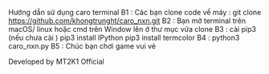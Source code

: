 Hướng dẫn sử dụng caro terminal
B1 : Các bạn clone code về máy :  git clone https://github.com/khongtrunght/caro_nxn.git
B2 : Bạn mở terminal trên macOS/ linux  hoặc cmd trên Window lên ở thư mục vửa clone 
B3 : cài pip3 (nếu chưa cài ) 
     pip3 install IPython 
     pip3 install termcolor 
B4 : python3 caro_nxn.py 
B5 : Chúc bạn chơi game vui vẻ 

Developed by MT2K1 Official 

